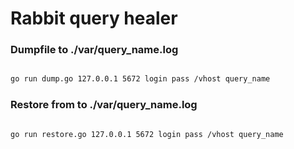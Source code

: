 # Rabbit query healer

### Dumpfile to ./var/query_name.log

```bash

go run dump.go 127.0.0.1 5672 login pass /vhost query_name

```

### Restore from to ./var/query_name.log

```bash

go run restore.go 127.0.0.1 5672 login pass /vhost query_name

```